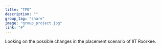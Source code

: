 ```yaml
---
title: "TPO"
description: ""
group_tag: "share"
image: "group_project.jpg" 
link: "#"
---
```


Looking on the possible changes in the placement scenario of IIT Roorkee. 